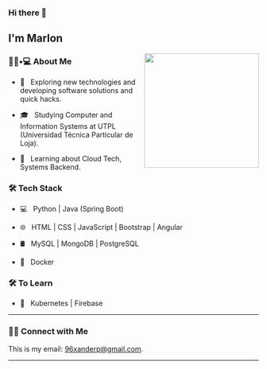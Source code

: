 ### Hi there 👋<h2> I'm Marlon</h2>

<img align='right' src="https://media.giphy.com/media/M9gbBd9nbDrOTu1Mqx/giphy.gif" width="230">

<h3> 👨🏻•💻 About Me </h3>



- 🤔 &nbsp; Exploring new technologies and developing software solutions and quick hacks.

- 🎓 &nbsp; Studying Computer and Information Systems at UTPL (Universidad Técnica Particular de Loja).

- 🌱 &nbsp; Learning about Cloud Tech, Systems Backend.



<h3>🛠 Tech Stack</h3>



- 💻 &nbsp; Python | Java (Spring Boot)

- 🌐 &nbsp; HTML | CSS | JavaScript | Bootstrap | Angular

- 🛢 &nbsp; MySQL | MongoDB | PostgreSQL

- 🐳 &nbsp; Docker



<h3>🛠 To Learn</h3>

- 🔧 &nbsp; Kubernetes | Firebase 

<hr>



<h3> 🤝🏻 Connect with Me </h3>

<p align="center">

  This is my email: 96xanderp@gmail.com.
  
</p>


<hr>
